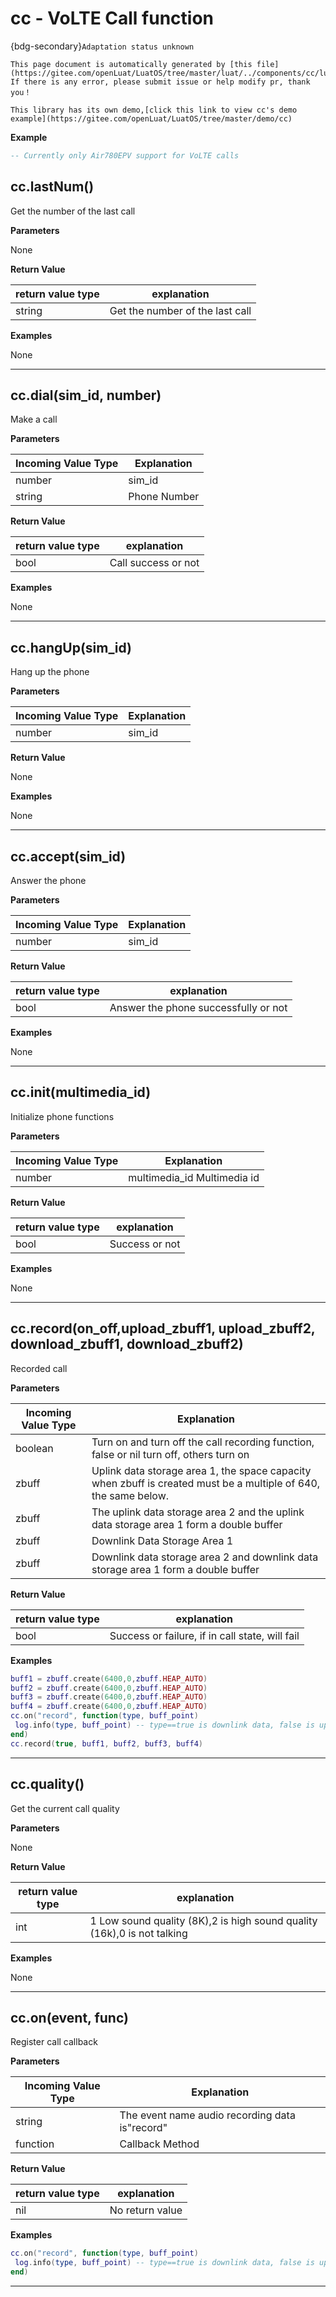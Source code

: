 # cc - VoLTE Call function

{bdg-secondary}`Adaptation status unknown`

```{note}
This page document is automatically generated by [this file](https://gitee.com/openLuat/LuatOS/tree/master/luat/../components/cc/luat_lib_cc.c). If there is any error, please submit issue or help modify pr, thank you！
```

```{tip}
This library has its own demo,[click this link to view cc's demo example](https://gitee.com/openLuat/LuatOS/tree/master/demo/cc)
```

**Example**

```lua
-- Currently only Air780EPV support for VoLTE calls

```

## cc.lastNum()



Get the number of the last call

**Parameters**

None

**Return Value**

|return value type | explanation|
|-|-|
|string|Get the number of the last call|

**Examples**

None

---

## cc.dial(sim_id, number)



Make a call

**Parameters**

|Incoming Value Type | Explanation|
|-|-|
|number|sim_id|
|string|Phone Number|

**Return Value**

|return value type | explanation|
|-|-|
|bool|Call success or not|

**Examples**

None

---

## cc.hangUp(sim_id)



Hang up the phone

**Parameters**

|Incoming Value Type | Explanation|
|-|-|
|number|sim_id|

**Return Value**

None

**Examples**

None

---

## cc.accept(sim_id)



Answer the phone

**Parameters**

|Incoming Value Type | Explanation|
|-|-|
|number|sim_id|

**Return Value**

|return value type | explanation|
|-|-|
|bool|Answer the phone successfully or not|

**Examples**

None

---

## cc.init(multimedia_id)



Initialize phone functions

**Parameters**

|Incoming Value Type | Explanation|
|-|-|
|number|multimedia_id Multimedia id|

**Return Value**

|return value type | explanation|
|-|-|
|bool|Success or not|

**Examples**

None

---

## cc.record(on_off,upload_zbuff1, upload_zbuff2, download_zbuff1, download_zbuff2)



Recorded call

**Parameters**

|Incoming Value Type | Explanation|
|-|-|
|boolean|Turn on and turn off the call recording function, false or nil turn off, others turn on|
|zbuff|Uplink data storage area 1, the space capacity when zbuff is created must be a multiple of 640, the same below.|
|zbuff|The uplink data storage area 2 and the uplink data storage area 1 form a double buffer|
|zbuff|Downlink Data Storage Area 1|
|zbuff|Downlink data storage area 2 and downlink data storage area 1 form a double buffer|

**Return Value**

|return value type | explanation|
|-|-|
|bool|Success or failure, if in call state, will fail|

**Examples**

```lua
buff1 = zbuff.create(6400,0,zbuff.HEAP_AUTO)
buff2 = zbuff.create(6400,0,zbuff.HEAP_AUTO)
buff3 = zbuff.create(6400,0,zbuff.HEAP_AUTO)
buff4 = zbuff.create(6400,0,zbuff.HEAP_AUTO)
cc.on("record", function(type, buff_point)
 log.info(type, buff_point) -- type==true is downlink data, false is uplink data buff_point indicates which one is returned in the double cache
end)
cc.record(true, buff1, buff2, buff3, buff4)

```

---

## cc.quality()



Get the current call quality

**Parameters**

None

**Return Value**

|return value type | explanation|
|-|-|
|int|1 Low sound quality (8K),2 is high sound quality (16k),0 is not talking|

**Examples**

None

---

## cc.on(event, func)



Register call callback

**Parameters**

|Incoming Value Type | Explanation|
|-|-|
|string|The event name audio recording data is"record"|
|function|Callback Method|

**Return Value**

|return value type | explanation|
|-|-|
|nil|No return value|

**Examples**

```lua
cc.on("record", function(type, buff_point)
 log.info(type, buff_point) -- type==true is downlink data, false is uplink data buff_point indicates which one is returned in the double cache
end)

```

---

